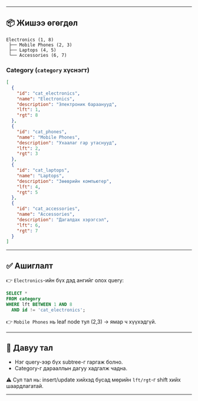 
---

## 📦 Жишээ өгөгдөл

```
Electronics (1, 8)
 ├── Mobile Phones (2, 3)
 ├── Laptops (4, 5)
 └── Accessories (6, 7)
```

### Category (`category` хүснэгт)

```json
[
  {
    "id": "cat_electronics",
    "name": "Electronics",
    "description": "Электроник бараанууд",
    "lft": 1,
    "rgt": 8
  },
  {
    "id": "cat_phones",
    "name": "Mobile Phones",
    "description": "Ухаалаг гар утаснууд",
    "lft": 2,
    "rgt": 3
  },
  {
    "id": "cat_laptops",
    "name": "Laptops",
    "description": "Зөөврийн компьютер",
    "lft": 4,
    "rgt": 5
  },
  {
    "id": "cat_accessories",
    "name": "Accessories",
    "description": "Дагалдах хэрэгсэл",
    "lft": 6,
    "rgt": 7
  }
]
```

---

## ✅ Ашиглалт

👉 `Electronics`-ийн бүх дэд ангийг олох query:

```sql
SELECT * 
FROM category 
WHERE lft BETWEEN 1 AND 8 
  AND id != 'cat_electronics';
```

👉 `Mobile Phones` нь leaf node тул (2,3) → ямар ч хүүхэдгүй.

---

## 🚦 Давуу тал

* Нэг query-ээр бүх subtree-г гаргаж болно.
* Category-г дарааллын дагуу хадгалж чадна.

⚠️ Сул тал нь: insert/update хийхэд бусад мөрийн `lft/rgt`-г shift хийх шаардлагатай.

---
